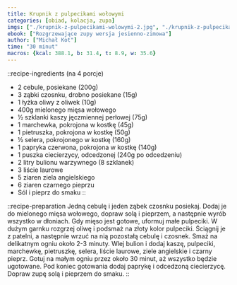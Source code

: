 ```yaml
---
title: Krupnik z pulpecikami wołowymi
categories: [obiad, kolacja, zupa]
imgs: ["./krupnik-z-pulpecikami-wolowymi-2.jpg", "./krupnik-z-pulpecikami-wolowymi-1.jpg"]
ebook: ["Rozgrzewające zupy wersja jesienno-zimowa"]
author: ["Michał Kot"]
time: "30 minut"
macros: {kcal: 388.1, b: 31.4, t: 8.9, w: 35.6}
---
```


<!-- [Bulion-warzywny](/bulion-warzywny) -->


::recipe-ingredients
 (na 4 porcje)
- 2 cebule, posiekane (200g)
- 3 ząbki czosnku, drobno posiekane (15g)
- 1 łyżka oliwy z oliwek (10g)
- 400g mielonego mięsa wołowego
- ½ szklanki kaszy jęczmiennej perłowej (75g)
- 1 marchewka, pokrojona w kostkę (45g)
- 1 pietruszka, pokrojona w kostkę (50g)
- ½ selera, pokrojonego w kostkę (160g)
- 1 papryka czerwona, pokrojona w kostkę (140g)
- 1 puszka ciecierzycy, odcedzonej (240g po odcedzeniu)
- 2 litry bulionu warzywnego (8 szklanek)
- 3 liście laurowe
- 5 ziaren ziela angielskiego
- 6 ziaren czarnego pieprzu
- Sól i pieprz do smaku
::

::recipe-preparation
Jedną cebulę i jeden ząbek czosnku posiekaj. Dodaj je do mielonego mięsa wołowego, dopraw solą i pieprzem, a następnie wyrób wszystko w dłoniach. Gdy mięso jest gotowe, uformuj małe pulpeciki. W dużym garnku rozgrzej oliwę i podsmaż na złoty kolor pulpeciki. Ściągnij je z patelni, a następnie wrzuć na nią pozostałą cebulę i czosnek. Smaż na delikatnym ogniu około 2-3 minuty. Wlej bulion i dodaj kaszę, pulpeciki, marchewkę, pietruszkę, selera, liście laurowe, ziele angielskie i czarny pieprz. Gotuj na małym ogniu przez około 30 minut, aż wszystko będzie ugotowane. Pod koniec gotowania dodaj paprykę i odcedzoną ciecierzycę. Dopraw zupę solą i pieprzem do smaku.
::